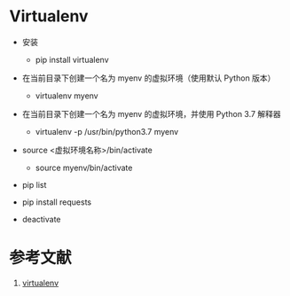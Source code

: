 # Virtualenv

* 安装
  * pip install virtualenv

* 在当前目录下创建一个名为 myenv 的虚拟环境（使用默认 Python 版本）
  * virtualenv myenv

* 在当前目录下创建一个名为 myenv 的虚拟环境，并使用 Python 3.7 解释器
  * virtualenv -p /usr/bin/python3.7 myenv

* source <虚拟环境名称>/bin/activate
  * source myenv/bin/activate

* pip list

* pip install requests

* deactivate

# 参考文献

1. [virtualenv](https://virtualenv.pypa.io/en/latest/)